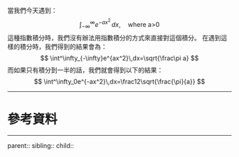 當我們今天遇到：
$$
\int^\infty_{-\infty}e^{-ax^2}\,dx,\quad \text{where a>0}
$$
這種指數積分時，我們沒有辦法用指數積分的方式來直接對這個積分。
在遇到這樣的積分時，我們得到的結果會為：
$$
\int^\infty_{-\infty}e^{ax^2}\,dx=\sqrt{\frac\pi a}
$$
而如果只有積分到一半的話，我們就會得到以下的結果：
$$
\int^\infty_0e^{-ax^2}\,dx=\frac12\sqrt{\frac{\pi}{a}}
$$
- - -
# 參考資料

- - -
parent::
sibling::
child::